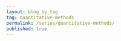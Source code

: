 ```yaml
---
layout: blog_by_tag
tag: quantitative-methods
permalink: /series/quantitative-methods/
published: true
---
```

